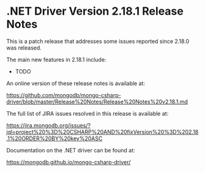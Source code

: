 # .NET Driver Version 2.18.1 Release Notes

This is a patch release that addresses some issues reported since 2.18.0 was released.

The main new features in 2.18.1 include:

* TODO

An online version of these release notes is available at:

https://github.com/mongodb/mongo-csharp-driver/blob/master/Release%20Notes/Release%20Notes%20v2.18.1.md

The full list of JIRA issues resolved in this release is available at:

https://jira.mongodb.org/issues/?jql=project%20%3D%20CSHARP%20AND%20fixVersion%20%3D%202.18.1%20ORDER%20BY%20key%20ASC

Documentation on the .NET driver can be found at:

https://mongodb.github.io/mongo-csharp-driver/
